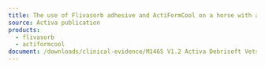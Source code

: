 ```yaml
---
title: The use of Flivasorb adhesive and ActiFormCool on a horse with a laceration to the jaw
source: Activa publication
products:
  - flivasorb
  - actiformcool
document: /downloads/clinical-evidence/M1465 V1.2 Activa Debrisoft Vets A2 Poster_proof 3.pdf
---
```

